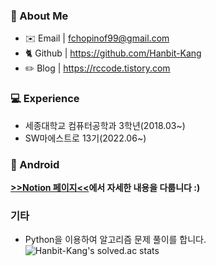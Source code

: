 ### 👋 About Me
- ✉️ Email | fchopinof99@gmail.com
- 🐈 Github | https://github.com/Hanbit-Kang
- ✏️  Blog | https://rccode.tistory.com

### 💻 Experience
- 세종대학교 컴퓨터공학과 3학년(2018.03~)
- SW마에스트로 13기(2022.06~)

### 🤖 Android
**[>>Notion 페이지<<](https://spangled-floss-ca8.notion.site/Android-Developer-0738db28af9d465fb2d559c31e8d6486)에서 자세한 내용을 다룹니다 :)**

### 기타
- Python을 이용하여 알고리즘 문제 풀이를 합니다.
![Hanbit-Kang's solved.ac stats](https://github-readme-solvedac.hyp3rflow.vercel.app/api/?handle=fchopinof99)
